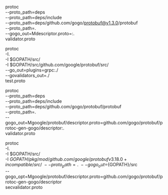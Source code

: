 protoc \
--proto_path=deps \
--proto_path=deps/include \
--proto_path=deps/github.com/gogo/protobuf@v1.3.0/protobuf \
--proto_path=. \
--gogo_out=Mdescriptor.proto=:. \
validator.proto


protoc \
-I. \
-I $GOPATH/src/ \
-I $GOPATH/src/github.com/google/protobuf/src/ \
--go_out=plugins=grpc:./ \
--govalidators_out=./ \
test.proto


protoc \
--proto_path=deps \
--proto_path=deps/include \
--proto_path=deps/github.com/gogo/protobuf/protobuf \
--proto_path=. \
--gogo_out=Mgoogle/protobuf/descriptor.proto=github.com/gogo/protobuf/protoc-gen-gogo/descriptor:. \
validator.proto


protoc \
-I. \
-I $GOPATH/src/ \
-I $GOPATH/pkg/mod/github.com/google/protobufv3.18.0+incompatible/src/ \
--proto_path=. \
--gogo_out=${GOPATH}/src \
--gogo_opt=Mgoogle/protobuf/descriptor.proto=github.com/gogo/protobuf/protoc-gen-gogo/descriptor \
secvalidator.proto

